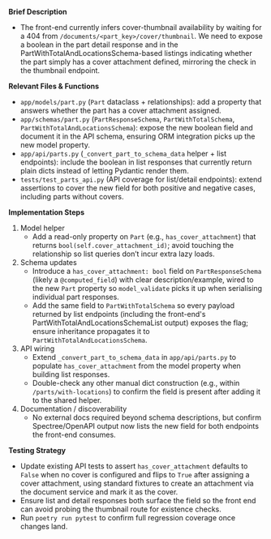 **Brief Description**
- The front-end currently infers cover-thumbnail availability by waiting for a 404 from `/documents/<part_key>/cover/thumbnail`. We need to expose a boolean in the part detail response and in the PartWithTotalAndLocationsSchema-based listings indicating whether the part simply has a cover attachment defined, mirroring the check in the thumbnail endpoint.

**Relevant Files & Functions**
- `app/models/part.py` (`Part` dataclass + relationships): add a property that answers whether the part has a cover attachment assigned.
- `app/schemas/part.py` (`PartResponseSchema`, `PartWithTotalSchema`, `PartWithTotalAndLocationsSchema`): expose the new boolean field and document it in the API schema, ensuring ORM integration picks up the new model property.
- `app/api/parts.py` (`_convert_part_to_schema_data` helper + list endpoints): include the boolean in list responses that currently return plain dicts instead of letting Pydantic render them.
- `tests/test_parts_api.py` (API coverage for list/detail endpoints): extend assertions to cover the new field for both positive and negative cases, including parts without covers.

**Implementation Steps**
1. Model helper
   - Add a read-only property on `Part` (e.g., `has_cover_attachment`) that returns `bool(self.cover_attachment_id)`; avoid touching the relationship so list queries don’t incur extra lazy loads.
2. Schema updates
   - Introduce a `has_cover_attachment: bool` field on `PartResponseSchema` (likely a `@computed_field`) with clear description/example, wired to the new `Part` property so `model_validate` picks it up when serialising individual part responses.
   - Add the same field to `PartWithTotalSchema` so every payload returned by list endpoints (including the front-end's PartWithTotalAndLocationsSchemaList output) exposes the flag; ensure inheritance propagates it to `PartWithTotalAndLocationsSchema`.
3. API wiring
   - Extend `_convert_part_to_schema_data` in `app/api/parts.py` to populate `has_cover_attachment` from the model property when building list responses.
   - Double-check any other manual dict construction (e.g., within `/parts/with-locations`) to confirm the field is present after adding it to the shared helper.
4. Documentation / discoverability
   - No external docs required beyond schema descriptions, but confirm Spectree/OpenAPI output now lists the new field for both endpoints the front-end consumes.

**Testing Strategy**
- Update existing API tests to assert `has_cover_attachment` defaults to `False` when no cover is configured and flips to `True` after assigning a cover attachment, using standard fixtures to create an attachment via the document service and mark it as the cover.
- Ensure list and detail responses both surface the field so the front end can avoid probing the thumbnail route for existence checks.
- Run `poetry run pytest` to confirm full regression coverage once changes land.
